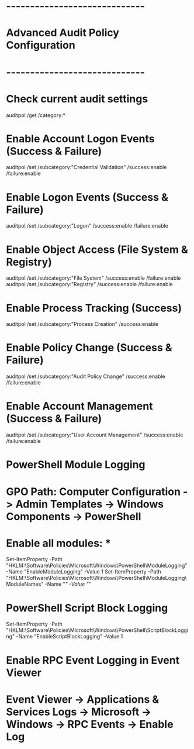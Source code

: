 # -----------------------------
# Advanced Audit Policy Configuration
# -----------------------------

# Check current audit settings
auditpol /get /category:*

# Enable Account Logon Events (Success & Failure)
auditpol /set /subcategory:"Credential Validation" /success:enable /failure:enable

# Enable Logon Events (Success & Failure)
auditpol /set /subcategory:"Logon" /success:enable /failure:enable

# Enable Object Access (File System & Registry)
auditpol /set /subcategory:"File System" /success:enable /failure:enable
auditpol /set /subcategory:"Registry" /success:enable /failure:enable

# Enable Process Tracking (Success)
auditpol /set /subcategory:"Process Creation" /success:enable

# Enable Policy Change (Success & Failure)
auditpol /set /subcategory:"Audit Policy Change" /success:enable /failure:enable

# Enable Account Management (Success & Failure)
auditpol /set /subcategory:"User Account Management" /success:enable /failure:enable

# PowerShell Module Logging
# GPO Path: Computer Configuration -> Admin Templates -> Windows Components -> PowerShell
# Enable all modules: *
Set-ItemProperty -Path "HKLM:\Software\Policies\Microsoft\Windows\PowerShell\ModuleLogging" -Name "EnableModuleLogging" -Value 1
Set-ItemProperty -Path "HKLM:\Software\Policies\Microsoft\Windows\PowerShell\ModuleLogging\ModuleNames" -Name "*" -Value "*"

# PowerShell Script Block Logging
Set-ItemProperty -Path "HKLM:\Software\Policies\Microsoft\Windows\PowerShell\ScriptBlockLogging" -Name "EnableScriptBlockLogging" -Value 1

# Enable RPC Event Logging in Event Viewer
# Event Viewer -> Applications & Services Logs -> Microsoft -> Windows -> RPC Events -> Enable Log
